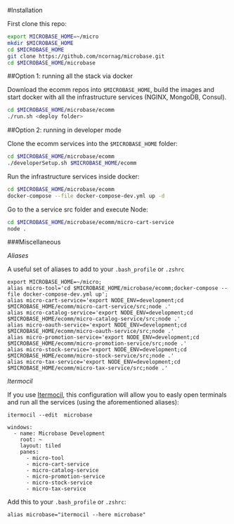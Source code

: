 #Installation

First clone this repo:

```bash
export MICROBASE_HOME=~/micro
mkdir $MICROBASE_HOME
cd $MICROBASE_HOME
git clone https://github.com/ncornag/microbase.git
cd $MICROBASE_HOME/microbase
```

##Option 1: running all the stack via docker

Download the ecomm repos into `$MICROBASE_HOME`, build the images and start docker
 with all the infrastructure services (NGINX, MongoDB, Consul).

```bash
cd $MICROBASE_HOME/microbase/ecomm
./run.sh <deploy folder>
```

##Option 2: running in developer mode

Clone the ecomm services into the `$MICROBASE_HOME` folder:

```bash
cd $MICROBASE_HOME/microbase/ecomm
./developerSetup.sh $MICROBASE_HOME/ecomm
```

Run the infrastructure services inside docker:

```bash
cd $MICROBASE_HOME/microbase/ecomm
docker-compose --file docker-compose-dev.yml up -d
```

Go to the a service src folder and execute Node:

```bash
cd $MICROBASE_HOME/microbase/ecomm/micro-cart-service
node .
```

###Miscellaneous

*Aliases*

A useful set of aliases to add to your `.bash_profile` or `.zshrc`

```
export MICROBASE_HOME=~/micro;
alias micro-tool='cd $MICROBASE_HOME/microbase/ecomm;docker-compose --file docker-compose-dev.yml up';
alias micro-cart-service='export NODE_ENV=development;cd $MICROBASE_HOME/ecomm/micro-cart-service/src;node .'
alias micro-catalog-service='export NODE_ENV=development;cd $MICROBASE_HOME/ecomm/micro-catalog-service/src;node .'
alias micro-oauth-service='export NODE_ENV=development;cd $MICROBASE_HOME/ecomm/micro-oauth-service/src;node .'
alias micro-promotion-service='export NODE_ENV=development;cd $MICROBASE_HOME/ecomm/micro-promotion-service/src;node .'
alias micro-stock-service='export NODE_ENV=development;cd $MICROBASE_HOME/ecomm/micro-stock-service/src;node .'
alias micro-tax-service='export NODE_ENV=development;cd $MICROBASE_HOME/ecomm/micro-tax-service/src;node .'
```

*Itermocil*

If you use [Itermocil](https://github.com/TomAnthony/itermocil), this configuration will allow you to easly
 open terminals and run all the services (using the aforementioned aliases):


`itermocil --edit  microbase`

```
windows:
  - name: Microbase Development
    root: ~
    layout: tiled
    panes:
      - micro-tool
      - micro-cart-service
      - micro-catalog-service
      - micro-promotion-service
      - micro-stock-service
      - micro-tax-service
```

Add this to your `.bash_profile` or `.zshrc`:

```
alias microbase="itermocil --here microbase"
```
